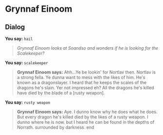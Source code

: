 # Grynnaf Einoom


## Dialog

**You say:** `hail`



>*Grynnaf Einoom looks at Soandso and wonders if he is looking for the Scalekeeper?*

**You say:** `scalekeeper`



>**Grynnaf Einoom says:** Ahh...Ye be lookin' for Nortlav then. Nortlav is a strong fella. Ye dunna want to mess with the likes of him. He's known as a dragonslayer. I heard that he keeps the scales of the dragons he's slain. Yer not impressed eh? All the dragons he's killed have died by the blade of a [rusty weapon].

**You say:** `rusty weapon`



>**Grynnaf Einoom says:** Aye. I dunno know why he does what he does. But every dragon he's killed died by the likes of a rusty weapon. I dunno where he is now. but I heard he can be found in the depths of Norrath. surrounded by darkness.
end






